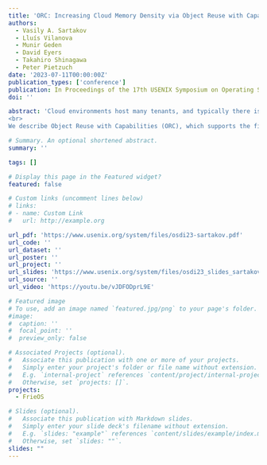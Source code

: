 ```yaml
---
title: 'ORC: Increasing Cloud Memory Density via Object Reuse with Capabilities'
authors:
  - Vasily A. Sartakov
  - Lluís Vilanova
  - Munir Geden
  - David Eyers
  - Takahiro Shinagawa
  - Peter Pietzuch
date: '2023-07-11T00:00:00Z'
publication_types: ['conference']
publication: In Proceedings of the 17th USENIX Symposium on Operating Systems Design and Implementation
doi: ''

abstract: 'Cloud environments host many tenants, and typically there is substantial overlap between the application binaries and libraries executed by tenants. Thus, memory de-duplication can increase memory density by allocating memory for shared binaries only once. Existing de-duplication approaches, however, either rely on a shared OS to de-deduplicate binary objects, which provides unacceptably weak isolation; or exploit hypervisor-based de-duplication at the level of memory pages, which is blind to the semantics of the objects to be shared.<br>
<br>
We describe Object Reuse with Capabilities (ORC), which supports the fine-grained sharing of binary objects between tenants, while isolating tenants strongly through a small trusted computing base (TCB). ORC uses hardware support for memory capabilities to isolate tenants, which permits shared objects to be accessible to multiple tenants safely. Since ORC shares binary objects within a single address space through capabilities, it uses a new relocation type to create per-tenant state when loading shared objects. ORC supports the loading of objects by an untrusted guest, outside of its TCB, only verifying the safety of the loaded data. Our experiments show that ORC achieves a higher memory density with a lower overhead than hypervisor-based de-deduplication.'

# Summary. An optional shortened abstract.
summary: ''

tags: []

# Display this page in the Featured widget?
featured: false

# Custom links (uncomment lines below)
# links:
# - name: Custom Link
#   url: http://example.org

url_pdf: 'https://www.usenix.org/system/files/osdi23-sartakov.pdf'
url_code: ''
url_dataset: ''
url_poster: ''
url_project: ''
url_slides: 'https://www.usenix.org/system/files/osdi23_slides_sartakov.pdf'
url_source: ''
url_video: 'https://youtu.be/vJDFODprL9E'

# Featured image
# To use, add an image named `featured.jpg/png` to your page's folder.
#image:
#  caption: ''
#  focal_point: ''
#  preview_only: false

# Associated Projects (optional).
#   Associate this publication with one or more of your projects.
#   Simply enter your project's folder or file name without extension.
#   E.g. `internal-project` references `content/project/internal-project/index.md`.
#   Otherwise, set `projects: []`.
projects:
  - FrieOS

# Slides (optional).
#   Associate this publication with Markdown slides.
#   Simply enter your slide deck's filename without extension.
#   E.g. `slides: "example"` references `content/slides/example/index.md`.
#   Otherwise, set `slides: ""`.
slides: ""
---
```

